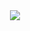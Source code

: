 <div align=center><img src="https://github.com/cancerts/study-blockchain-referrence/raw/master/books/区块链2.0 谭磊/Qu Kuai Lian 2.0/Qu Kuai Lian 2.0 - Tan Lei.jpg " /></div>